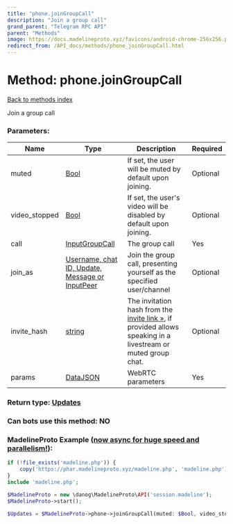 ```yaml
---
title: "phone.joinGroupCall"
description: "Join a group call"
grand_parent: "Telegram RPC API"
parent: "Methods"
image: https://docs.madelineproto.xyz/favicons/android-chrome-256x256.png
redirect_from: /API_docs/methods/phone_joinGroupCall.html
---
```

# Method: phone.joinGroupCall
[Back to methods index](index.html)



Join a group call

### Parameters:

| Name     |    Type       | Description | Required |
|----------|---------------|-------------|----------|
|muted|[Bool](/API_docs/types/Bool.html) | If set, the user will be muted by default upon joining. | Optional|
|video\_stopped|[Bool](/API_docs/types/Bool.html) | If set, the user's video will be disabled by default upon joining. | Optional|
|call|[InputGroupCall](/API_docs/types/InputGroupCall.html) | The group call | Yes|
|join\_as|[Username, chat ID, Update, Message or InputPeer](/API_docs/types/InputPeer.html) | Join the group call, presenting yourself as the specified user/channel | Optional|
|invite\_hash|[string](/API_docs/types/string.html) | The invitation hash from the [invite link »](https://core.telegram.org/api/links#video-chatlivestream-links), if provided allows speaking in a livestream or muted group chat. | Optional|
|params|[DataJSON](/API_docs/types/DataJSON.html) | WebRTC parameters | Yes|


### Return type: [Updates](/API_docs/types/Updates.html)

### Can bots use this method: **NO**


### MadelineProto Example ([now async for huge speed and parallelism!](https://docs.madelineproto.xyz/docs/ASYNC.html)):


```php
if (!file_exists('madeline.php')) {
    copy('https://phar.madelineproto.xyz/madeline.php', 'madeline.php');
}
include 'madeline.php';

$MadelineProto = new \danog\MadelineProto\API('session.madeline');
$MadelineProto->start();

$Updates = $MadelineProto->phone->joinGroupCall(muted: $Bool, video_stopped: $Bool, call: $InputGroupCall, join_as: $InputPeer, invite_hash: 'string', params: $DataJSON, );
```

